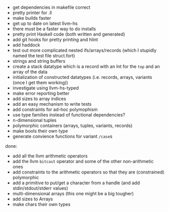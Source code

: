 - get dependencies in makefile correct
- pretty printer for .ll
- make builds faster
- get up to date on latest llvm-hs
- there must be a faster way to do installs
- pretty print Haskell code (both written and generated)
- add git hooks for pretty printing and hlint
- add haddock
- test out more complicated nested ifs/arrays/records (which I stupidly named the test file struct.fort)
- strings and string buffers
- create a stack datatype which is a record with an Int for the `top` and an array of the data
- initialization of constructed datatypes (i.e. records, arrays, variants (once I get them working))
- investigate using llvm-hs-typed
- make error reporting better
- add sizes to array indices
- add an easy mechanism to write tests
- add constraints for ad-hoc polymophism
- use type families instead of functional dependencies?
- n-dimensional tuples
- polymorphic containers (arrays, tuples, variants, records)
- make bools their own type
- generate convience functions for variant `/case`s

done:
- add all the llvm arithmetic operators
- add the llvm `bitcast` operator and some of the other non-arithmetic ones
- add constraints to the arithmetic operators so that they are (constrained) polymorphic
- add a primitive to put/get a character from a handle (and add stdin/stdout/stderr values)
- multi-dimensional arrays (this one might be a big tougher)
- add sizes to Arrays
- make chars their own types
